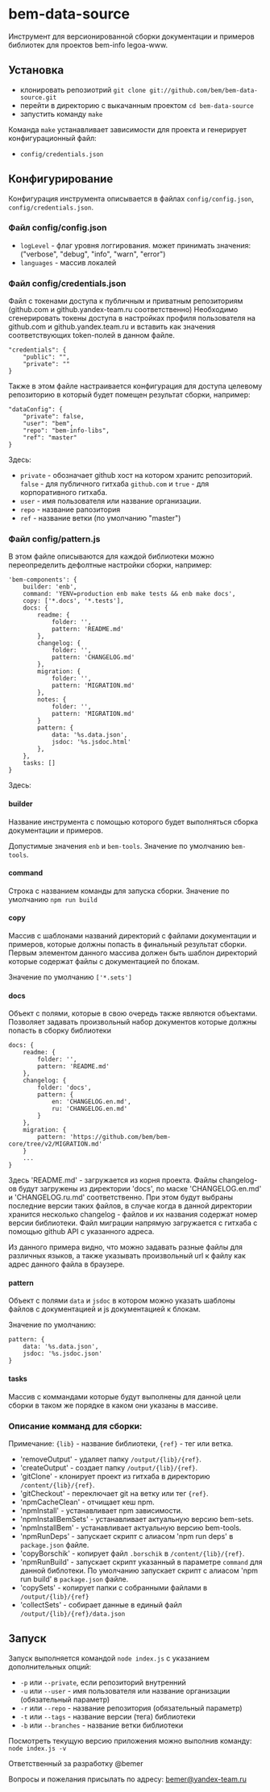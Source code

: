 bem-data-source
===============

Инструмент для версионированной сборки документации и примеров библиотек для проектов bem-info legoa-www.

## Установка

* клонировать репозиотрий `git clone git://github.com/bem/bem-data-source.git`
* перейти в директорию с выкачанным проектом `cd bem-data-source`
* запустить команду `make`

Команда `make` устанавливает зависимости для проекта и генерирует конфигурационный файл:
* `config/credentials.json`

## Конфигурирование

Конфигурация инструмента описывается в файлах `config/config.json`, `config/credentials.json`.

### Файл config/config.json

* `logLevel` - флаг уровня логгирования. может принимать значения: ("verbose", "debug", "info", "warn", "error")
* `languages` - массив локалей

### Файл config/credentials.json

Файл с токенами доступа к публичным и приватным репозиториям (github.com и github.yandex-team.ru соответственно)
Необходимо сгенерировать токены доступа в настройках профиля пользователя на github.com и github.yandex.team.ru
и вставить как значения соответствующих token-полей в данном файле.

```
"credentials": {
    "public": "",
    "private": ""
}
```

Также в этом файле настраивается конфигурация для доступа целевому репозиторию
в который будет помещен результат сборки, например:

```
"dataConfig": {
    "private": false,
    "user": "bem",
    "repo": "bem-info-libs",
    "ref": "master"
}
```
Здесь: 

* `private` - обозначает github хост на котором хранитс репозиторий. `false` - для публичного гитхаба
`github.com` и `true` - для корпоративного гитхаба.
* `user` - имя пользователя или название организации.
* `repo` - название рапозитория
* `ref` - название ветки (по умолчанию "master")

### Файл config/pattern.js

В этом файле описываются для каждой библиотеки можно переопределить дефолтные настройки сборки, например:

```
'bem-components': {
    builder: 'enb',
    command: 'YENV=production enb make tests && enb make docs',
    copy: ['*.docs', '*.tests'],
    docs: {
        readme: {
            folder: '',
            pattern: 'README.md'
        },
        changelog: {
            folder: '',
            pattern: 'CHANGELOG.md'
        },
        migration: {
            folder: '',
            pattern: 'MIGRATION.md'
        },
        notes: {
            folder: '',
            pattern: 'MIGRATION.md'
        }
        pattern: {
            data: '%s.data.json',
            jsdoc: '%s.jsdoc.html'
        },
    },    
    tasks: []
}
```

Здесь:

#### builder 
Название инструмента с помощью которого будет выполняться сборка документации и примеров.

Допустимые значения `enb` и `bem-tools`. 
Значение по умолчанию `bem-tools`.
 
#### command 
Cтрока с названием команды для запуска сборки. 
Значение по умолчанию `npm run build`

#### copy 
Массив с шаблонами названий директорий с файлами документации и примеров, 
которые должны попасть в финальный результат сборки. 
Первым элементом данного массива должен быть шаблон директорий
которые содержат файлы с документацией по блокам.

Значение по умолчанию `['*.sets']`

#### docs

Объект с полями, которые в свою очередь также являются объектами.
Позволяет задавать произвольный набор документов которые должны попасть в сборку библиотеки

```
docs: {
    readme: {
        folder: '',
        pattern: 'README.md'
    },
    changelog: {
        folder: 'docs',
        pattern: {
            en: 'CHANGELOG.en.md',
            ru: 'CHANGELOG.en.md'
        }
    },
    migration: {
        pattern: 'https://github.com/bem/bem-core/tree/v2/MIGRATION.md'
    }
    ...
}    
```
Здесь 'README.md' - загружается из корня проекта. Файлы changelog-ов будут загружены из директории 'docs',
по маске 'CHANGELOG.en.md' и 'CHANGELOG.ru.md' соответственно. При этом будут выбраны последние версии таких файлов,
в случае когда в данной директории хранится несколько changelog - файлов и их названия содержат номер версии библиотеки.
Файл миграции напрямую загружается с гитхаба с помощью github API с указанного адреса.

Из данного примера видно, что можно задавать разные файлы для различных языков, а также указывать
произвольный url к файлу как адрес данного файла в браузере.

#### pattern 
Объект с полями `data` и `jsdoc` в котором можно указать шаблоны файлов с документацией и js документацией к блокам. 

Значение по умолчанию:

```
pattern: {
    data: '%s.data.json',
    jsdoc: '%s.jsdoc.json'
}
```

#### tasks 

Массив с коммандами которые будут выполнены для данной цели сборки 
в таком же порядке в каком они указаны в массиве.

### Описание комманд для сборки:

Примечание: `{lib}` - название библиотеки, `{ref}` - тег или ветка.

* 'removeOutput' - удаляет папку `/output/{lib}/{ref}`.
* 'createOutput' - создает папку `/output/{lib}/{ref}`.
* 'gitClone' - клонирует проект из гитхаба в директорию `/content/{lib}/{ref}`. 
* 'gitCheckout' - переключает git на ветку или тег `{ref}`. 
* 'npmCacheClean' - отчищает кеш npm.
* 'npmInstall' - устанавливает npm зависимости.
* 'npmInstallBemSets' - устанавливает актуальную версию bem-sets.
* 'npmInstallBem' - устанавливает актуальную версию bem-tools.
* 'npmRunDeps' - запускает скрипт с алиасом 'npm run deps' в `package.json` файле.
* 'copyBorschik' - копирует файл `.borschik` в `/content/{lib}/{ref}`.
* 'npmRunBuild' - запускает скрипт указанный в параметре `command` для данной библотеки.
По умолчанию запускает скрипт с алиасом 'npm run build' в `package.json` файле.
* 'copySets' - копирует папки с собранными файлами в `/output/{lib}/{ref}`
* 'collectSets' - собирает данные в единый файл `/output/{lib}/{ref}/data.json`

## Запуск

Запуск выполняется командой `node index.js` с указанием дополнительных опций:

* `-p` или `--private`, если репозиторий внутренний
* `-u` или `--user` - имя пользователя или название организации (обязательный параметр)
* `-r` или `--repo` - название репозитория (обязательный параметр)
* `-t` или `--tags` - название версии (тега) библиотеки
* `-b` или `--branches` - название ветки библиотеки

Посмотреть текущую версию приложения можно выполнив команду: `node index.js -v`

Ответственный за разработку @bemer

Вопросы и пожелания присылать по адресу: bemer@yandex-team.ru
